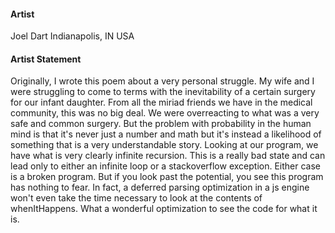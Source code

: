 #### Artist
Joel Dart
Indianapolis, IN USA

#### Artist Statement
Originally, I wrote this poem about a very personal struggle. My wife and I were struggling to come to terms with the inevitability of a certain surgery for our infant daughter. From all the miriad friends we have in the medical community, this was no big deal. We were overreacting to what was a very safe and common surgery. But the problem with probability in the human mind is that it's never just a number and math but it's instead a likelihood of something that is a very understandable story. Looking at our program, we have what is very clearly infinite recursion. This is a really bad state and can lead only to either an infinite loop or a stackoverflow exception. Either case is a broken program. But if you look past the potential, you see this program has nothing to fear. In fact, a deferred parsing optimization in a js engine won't even take the time necessary to look at the contents of whenItHappens. What a wonderful optimization to see the code for what it is.
